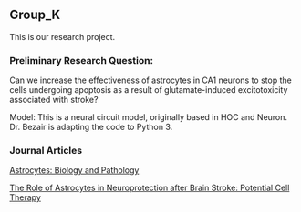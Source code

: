 ## Group_K
This is our research project.

### Preliminary Research Question:
Can we increase the effectiveness of astrocytes in CA1 neurons to stop the cells undergoing apoptosis as a result of glutamate-induced excitotoxicity associated with stroke?

Model:
This is a neural circuit model, originally based in HOC and Neuron. Dr. Bezair is adapting the code to Python 3.

### Journal Articles
[Astrocytes: Biology and Pathology](https://www.ncbi.nlm.nih.gov/pmc/articles/PMC2799634/)

[The Role of Astrocytes in Neuroprotection after Brain Stroke: Potential Cell Therapy](https://www.ncbi.nlm.nih.gov/pmc/articles/PMC5376556/)
